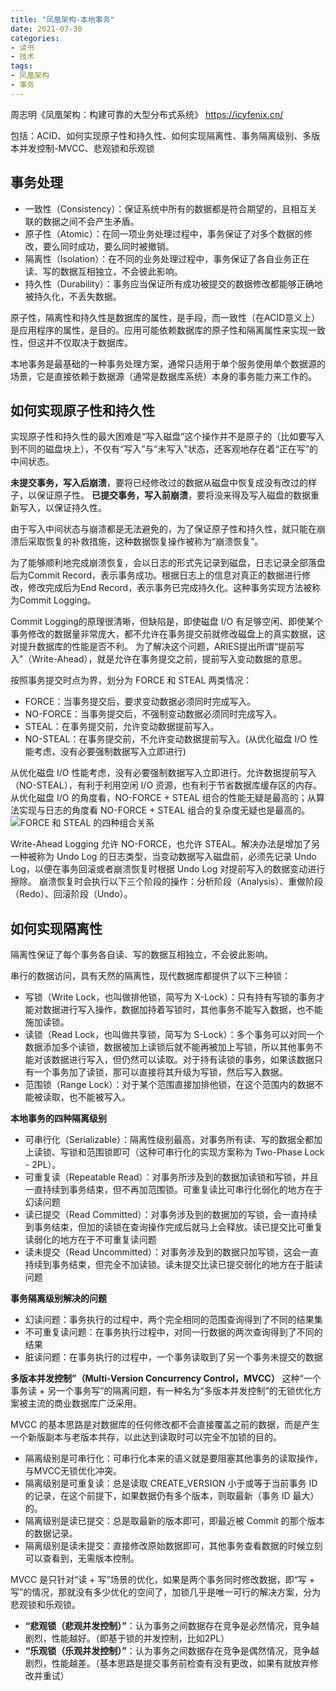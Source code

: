 ```yaml
---
title: "凤凰架构-本地事务"
date: 2021-07-30
categories:
- 读书
- 技术
tags:
- 凤凰架构
- 事务
---
```


周志明《凤凰架构：构建可靠的大型分布式系统》
https://icyfenix.cn/

包括：ACID、如何实现原子性和持久性、如何实现隔离性、事务隔离级别、多版本并发控制-MVCC、悲观锁和乐观锁
<!-- more -->

## 事务处理
* 一致性（Consistency）：保证系统中所有的数据都是符合期望的，且相互关联的数据之间不会产生矛盾。
* 原子性（Atomic）：在同一项业务处理过程中，事务保证了对多个数据的修改，要么同时成功，要么同时被撤销。
* 隔离性（Isolation）：在不同的业务处理过程中，事务保证了各自业务正在读、写的数据互相独立，不会彼此影响。
* 持久性（Durability）：事务应当保证所有成功被提交的数据修改都能够正确地被持久化，不丢失数据。

原子性，隔离性和持久性是数据库的属性，是手段，而一致性（在ACID意义上）是应用程序的属性，是目的。应用可能依赖数据库的原子性和隔离属性来实现一致性，但这并不仅取决于数据库。


本地事务是最基础的一种事务处理方案，通常只适用于单个服务使用单个数据源的场景，它是直接依赖于数据源（通常是数据库系统）本身的事务能力来工作的。

## 如何实现原子性和持久性
实现原子性和持久性的最大困难是“写入磁盘”这个操作并不是原子的（比如要写入到不同的磁盘块上），不仅有“写入”与“未写入”状态，还客观地存在着“正在写”的中间状态。

**未提交事务，写入后崩溃**，要将已经修改过的数据从磁盘中恢复成没有改过的样子，以保证原子性。
**已提交事务，写入前崩溃**，要将没来得及写入磁盘的数据重新写入，以保证持久性。

由于写入中间状态与崩溃都是无法避免的，为了保证原子性和持久性，就只能在崩溃后采取恢复的补救措施，这种数据恢复操作被称为“崩溃恢复”。

为了能够顺利地完成崩溃恢复，会以日志的形式先记录到磁盘，日志记录全部落盘后为Commit Record，表示事务成功。根据日志上的信息对真正的数据进行修改，修改完成后为End Record，表示事务已完成持久化。这种事务实现方法被称为Commit Logging。

Commit Logging的原理很清晰，但缺陷是，即使磁盘 I/O 有足够空闲、即使某个事务修改的数据量非常庞大，都不允许在事务提交前就修改磁盘上的真实数据，这对提升数据库的性能是否不利。
为了解决这个问题，ARIES提出所谓“提前写入”（Write-Ahead），就是允许在事务提交之前，提前写入变动数据的意思。

按照事务提交时点为界，划分为 FORCE 和 STEAL 两类情况：
* FORCE：当事务提交后，要求变动数据必须同时完成写入。
* NO-FORCE：当事务提交后，不强制变动数据必须同时完成写入。
* STEAL：在事务提交前，允许变动数据提前写入。
* NO-STEAL：在事务提交前，不允许变动数据提前写入。(从优化磁盘 I/O 性能考虑，没有必要强制数据写入立即进行)

从优化磁盘 I/O 性能考虑，没有必要强制数据写入立即进行。允许数据提前写入（NO-STEAL），有利于利用空闲 I/O 资源，也有利于节省数据库缓存区的内存。
从优化磁盘 I/O 的角度看，NO-FORCE + STEAL 组合的性能无疑是最高的；从算法实现与日志的角度看 NO-FORCE + STEAL 组合的复杂度无疑也是最高的。
![FORCE 和 STEAL 的四种组合关系](https://gitee.com/lights8080/lights8080-oss/raw/master/2021/07/sbc3jM.jpg)

Write-Ahead Logging 允许 NO-FORCE，也允许 STEAL。解决办法是增加了另一种被称为 Undo Log 的日志类型，当变动数据写入磁盘前，必须先记录 Undo Log，以便在事务回滚或者崩溃恢复时根据 Undo Log 对提前写入的数据变动进行擦除。
崩溃恢复时会执行以下三个阶段的操作：分析阶段（Analysis）、重做阶段（Redo）、回滚阶段（Undo）。

## 如何实现隔离性
隔离性保证了每个事务各自读、写的数据互相独立，不会彼此影响。

串行的数据访问，具有天然的隔离性，现代数据库都提供了以下三种锁：
* 写锁（Write Lock，也叫做排他锁，简写为 X-Lock）：只有持有写锁的事务才能对数据进行写入操作，数据加持着写锁时，其他事务不能写入数据，也不能施加读锁。
* 读锁（Read Lock，也叫做共享锁，简写为 S-Lock）：多个事务可以对同一个数据添加多个读锁，数据被加上读锁后就不能再被加上写锁，所以其他事务不能对该数据进行写入，但仍然可以读取。对于持有读锁的事务，如果该数据只有一个事务加了读锁，那可以直接将其升级为写锁，然后写入数据。
* 范围锁（Range Lock）：对于某个范围直接加排他锁，在这个范围内的数据不能被读取，也不能被写入。

**本地事务的四种隔离级别**
* 可串行化（Serializable）：隔离性级别最高，对事务所有读、写的数据全都加上读锁、写锁和范围锁即可（这种可串行化的实现方案称为 Two-Phase Lock - 2PL）。
* 可重复读（Repeatable Read）：对事务所涉及到的数据加读锁和写锁，并且一直持续到事务结束，但不再加范围锁。可重复读比可串行化弱化的地方在于幻读问题
* 读已提交（Read Committed）：对事务涉及到的数据加的写锁，会一直持续到事务结束，但加的读锁在查询操作完成后就马上会释放。读已提交比可重复读弱化的地方在于不可重复读问题
* 读未提交（Read Uncommitted）：对事务涉及到的数据只加写锁，这会一直持续到事务结束，但完全不加读锁。读未提交比读已提交弱化的地方在于脏读问题

**事务隔离级别解决的问题**
* 幻读问题：事务执行的过程中，两个完全相同的范围查询得到了不同的结果集
* 不可重复读问题：在事务执行过程中，对同一行数据的两次查询得到了不同的结果
* 脏读问题：在事务执行的过程中，一个事务读取到了另一个事务未提交的数据

**多版本并发控制”（Multi-Version Concurrency Control，MVCC）**
这种“一个事务读 + 另一个事务写”的隔离问题，有一种名为“多版本并发控制”的无锁优化方案被主流的商业数据库广泛采用。

MVCC 的基本思路是对数据库的任何修改都不会直接覆盖之前的数据，而是产生一个新版副本与老版本共存，以此达到读取时可以完全不加锁的目的。

* 隔离级别是可串行化：可串行化本来的语义就是要阻塞其他事务的读取操作，与MVCC无锁优化冲突。
* 隔离级别是可重复读：总是读取 CREATE_VERSION 小于或等于当前事务 ID 的记录，在这个前提下，如果数据仍有多个版本，则取最新（事务 ID 最大）的。
* 隔离级别是读已提交：总是取最新的版本即可，即最近被 Commit 的那个版本的数据记录。
* 隔离级别是读未提交：直接修改原始数据即可，其他事务查看数据的时候立刻可以查看到，无需版本控制。

MVCC 是只针对“读 + 写”场景的优化，如果是两个事务同时修改数据，即“写 + 写”的情况，那就没有多少优化的空间了，加锁几乎是唯一可行的解决方案，分为悲观锁和乐观锁。

* **“悲观锁（悲观并发控制）”**：认为事务之间数据存在竞争是必然情况，竞争越剧烈，性能越好。（即基于锁的并发控制，比如2PL）
* **“乐观锁（乐观并发控制）”**：认为事务之间数据存在竞争是偶然情况，竞争越剧烈，性能越差。（基本思路是提交事务前检查有没有更改，如果有就放弃修改并重试）

